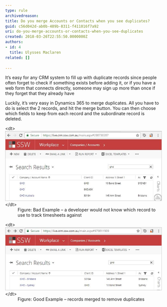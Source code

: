 ```yaml
---
type: rule
archivedreason: 
title: Do you merge Accounts or Contacts when you see duplicates?
guid: c56d042d-ab0b-489b-8311-f411016f7a92
uri: do-you-merge-accounts-or-contacts-when-you-see-duplicates
created: 2018-03-26T22:55:50.0000000Z
authors:
- id: 4
  title: Ulysses Maclaren
related: []

---
```


It’s easy for any CRM system to fill up with duplicate records since people often forget to check if something exists before adding it, or if you have a web form that connects directly, someone may sign up more than once if they forget that they already have

Luckily, it’s very easy in Dynamics 365 to merge duplicates. All you have to do is select the 2 records, and hit the merge button. You can then choose which fields to keep from each record and the subordinate record is deleted.

<!--endintro-->
<dl class="badImage">&lt;dt&gt;<img src="crm-duplicate-bad.jpg" alt="crm-duplicate-bad.jpg">&lt;/dt&gt;<dd>Figure: Bad Example – a developer would not know which record to use to track timesheets against</dd></dl><dl class="goodImage">&lt;dt&gt;<img src="crm-duplicate-good.jpg" alt="crm-duplicate-good.jpg">&lt;/dt&gt;<dd>Figure: Good Example – records merged to remove duplicates</dd></dl>
